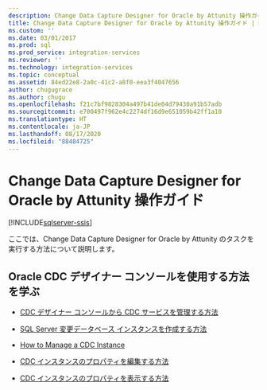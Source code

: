 ```yaml
---
description: Change Data Capture Designer for Oracle by Attunity 操作ガイド
title: Change Data Capture Designer for Oracle by Attunity 操作ガイド | Microsoft Docs
ms.custom: ''
ms.date: 03/01/2017
ms.prod: sql
ms.prod_service: integration-services
ms.reviewer: ''
ms.technology: integration-services
ms.topic: conceptual
ms.assetid: 84ed22e8-2a0c-41c2-a8f0-eea3f4047656
author: chugugrace
ms.author: chugu
ms.openlocfilehash: f21c7bf9828304a497b41de04d79430a91b57adb
ms.sourcegitcommit: e700497f962e4c2274df16d9e651059b42ff1a10
ms.translationtype: HT
ms.contentlocale: ja-JP
ms.lasthandoff: 08/17/2020
ms.locfileid: "88484725"
---
```

# <a name="change-data-capture-designer-for-oracle-by-attunity-how-to-guide"></a>Change Data Capture Designer for Oracle by Attunity 操作ガイド

[!INCLUDE[sqlserver-ssis](../../includes/applies-to-version/sqlserver-ssis.md)]


  ここでは、Change Data Capture Designer for Oracle by Attunity のタスクを実行する方法について説明します。  
  
## <a name="learn-how-to-use-the-oracle-cdc-designer-console"></a>Oracle CDC デザイナー コンソールを使用する方法を学ぶ  
  
-   [CDC デザイナー コンソールから CDC サービスを管理する方法](../../integration-services/change-data-capture/how-to-manage-a-cdc-service-from-the-cdc-designer-console.md)  
  
-   [SQL Server 変更データベース インスタンスを作成する方法](../../integration-services/change-data-capture/how-to-create-the-sql-server-change-database-instance.md)  
  
-   [How to Manage a CDC Instance](../../integration-services/change-data-capture/how-to-manage-a-cdc-instance.md)  
  
-   [CDC インスタンスのプロパティを編集する方法](../../integration-services/change-data-capture/how-to-edit-the-cdc-instance-properties.md)  
  
-   [CDC インスタンスのプロパティを表示する方法](../../integration-services/change-data-capture/how-to-view-the-cdc-instance-properties.md)  
  
  
